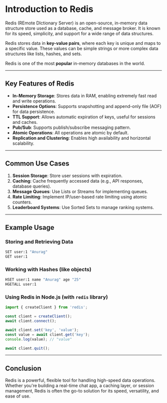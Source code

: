 # Introduction to Redis

Redis (REmote DIctionary Server) is an open-source, in-memory data structure store used as a database, cache, and message broker. It is known for its speed, simplicity, and support for a wide range of data structures.

Redis stores data in **key-value pairs**, where each key is unique and maps to a specific value. These values can be simple strings or more complex data structures like lists, hashes, and sets.

Redis is one of the most **popular** in-memory databases in the world.

---

## Key Features of Redis

* **In-Memory Storage**: Stores data in RAM, enabling extremely fast read and write operations.
* **Persistence Options**: Supports snapshotting and append-only file (AOF) for data persistence.
* **TTL Support**: Allows automatic expiration of keys, useful for sessions and caches.
* **Pub/Sub**: Supports publish/subscribe messaging pattern.
* **Atomic Operations**: All operations are atomic by default.
* **Replication and Clustering**: Enables high availability and horizontal scalability.

---

## Common Use Cases

1. **Session Storage**: Store user sessions with expiration.
2. **Caching**: Cache frequently accessed data (e.g., API responses, database queries).
3. **Message Queues**: Use Lists or Streams for implementing queues.
4. **Rate Limiting**: Implement IP/user-based rate limiting using atomic counters.
5. **Leaderboard Systems**: Use Sorted Sets to manage ranking systems.

---

## Example Usage

### Storing and Retrieving Data

```bash
SET user:1 "Anurag"
GET user:1
```

### Working with Hashes (like objects)

```bash
HSET user:1 name "Anurag" age "25"
HGETALL user:1
```

### Using Redis in Node.js (with `redis` library)

```js
import { createClient } from 'redis';

const client = createClient();
await client.connect();

await client.set('key', 'value');
const value = await client.get('key');
console.log(value); // "value"

await client.quit();
```

---

## Conclusion

Redis is a powerful, flexible tool for handling high-speed data operations. Whether you're building a real-time chat app, a caching layer, or session management, Redis is often the go-to solution for its speed, versatility, and ease of use.

